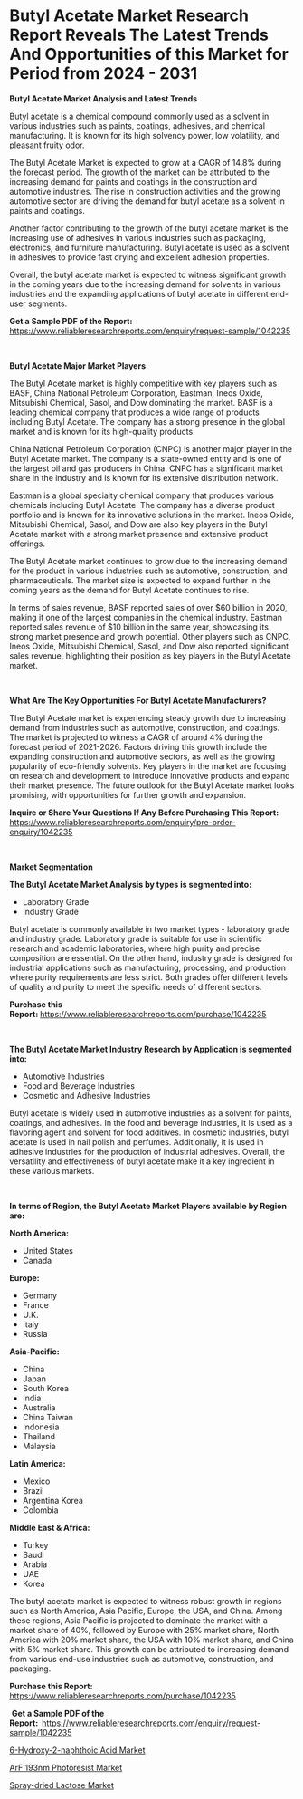 <p><h1>Butyl Acetate Market Research Report Reveals The Latest Trends And Opportunities of this Market for Period from 2024 - 2031</h1></p><p><strong>Butyl Acetate Market Analysis and Latest Trends</strong></p>
<p><p>Butyl acetate is a chemical compound commonly used as a solvent in various industries such as paints, coatings, adhesives, and chemical manufacturing. It is known for its high solvency power, low volatility, and pleasant fruity odor.</p><p>The Butyl Acetate Market is expected to grow at a CAGR of 14.8% during the forecast period. The growth of the market can be attributed to the increasing demand for paints and coatings in the construction and automotive industries. The rise in construction activities and the growing automotive sector are driving the demand for butyl acetate as a solvent in paints and coatings.</p><p>Another factor contributing to the growth of the butyl acetate market is the increasing use of adhesives in various industries such as packaging, electronics, and furniture manufacturing. Butyl acetate is used as a solvent in adhesives to provide fast drying and excellent adhesion properties.</p><p>Overall, the butyl acetate market is expected to witness significant growth in the coming years due to the increasing demand for solvents in various industries and the expanding applications of butyl acetate in different end-user segments.</p></p>
<p><strong>Get a Sample PDF of the Report:&nbsp;</strong> <a href="https://www.reliableresearchreports.com/enquiry/request-sample/1042235">https://www.reliableresearchreports.com/enquiry/request-sample/1042235</a></p>
<p>&nbsp;</p>
<p><strong>Butyl Acetate Major Market Players</strong></p>
<p><p>The Butyl Acetate market is highly competitive with key players such as BASF, China National Petroleum Corporation, Eastman, Ineos Oxide, Mitsubishi Chemical, Sasol, and Dow dominating the market. BASF is a leading chemical company that produces a wide range of products including Butyl Acetate. The company has a strong presence in the global market and is known for its high-quality products.</p><p>China National Petroleum Corporation (CNPC) is another major player in the Butyl Acetate market. The company is a state-owned entity and is one of the largest oil and gas producers in China. CNPC has a significant market share in the industry and is known for its extensive distribution network.</p><p>Eastman is a global specialty chemical company that produces various chemicals including Butyl Acetate. The company has a diverse product portfolio and is known for its innovative solutions in the market. Ineos Oxide, Mitsubishi Chemical, Sasol, and Dow are also key players in the Butyl Acetate market with a strong market presence and extensive product offerings.</p><p>The Butyl Acetate market continues to grow due to the increasing demand for the product in various industries such as automotive, construction, and pharmaceuticals. The market size is expected to expand further in the coming years as the demand for Butyl Acetate continues to rise.</p><p>In terms of sales revenue, BASF reported sales of over $60 billion in 2020, making it one of the largest companies in the chemical industry. Eastman reported sales revenue of $10 billion in the same year, showcasing its strong market presence and growth potential. Other players such as CNPC, Ineos Oxide, Mitsubishi Chemical, Sasol, and Dow also reported significant sales revenue, highlighting their position as key players in the Butyl Acetate market.</p></p>
<p>&nbsp;</p>
<p><strong>What Are The Key Opportunities For Butyl Acetate Manufacturers?</strong></p>
<p><p>The Butyl Acetate market is experiencing steady growth due to increasing demand from industries such as automotive, construction, and coatings. The market is projected to witness a CAGR of around 4% during the forecast period of 2021-2026. Factors driving this growth include the expanding construction and automotive sectors, as well as the growing popularity of eco-friendly solvents. Key players in the market are focusing on research and development to introduce innovative products and expand their market presence. The future outlook for the Butyl Acetate market looks promising, with opportunities for further growth and expansion.</p></p>
<p><strong>Inquire or Share Your Questions If Any Before Purchasing This Report:</strong> <a href="https://www.reliableresearchreports.com/enquiry/pre-order-enquiry/1042235">https://www.reliableresearchreports.com/enquiry/pre-order-enquiry/1042235</a></p>
<p>&nbsp;</p>
<p><strong>Market Segmentation</strong></p>
<p><strong>The Butyl Acetate Market Analysis by types is segmented into:</strong></p>
<p><ul><li>Laboratory Grade</li><li>Industry Grade</li></ul></p>
<p><p>Butyl acetate is commonly available in two market types - laboratory grade and industry grade. Laboratory grade is suitable for use in scientific research and academic laboratories, where high purity and precise composition are essential. On the other hand, industry grade is designed for industrial applications such as manufacturing, processing, and production where purity requirements are less strict. Both grades offer different levels of quality and purity to meet the specific needs of different sectors.</p></p>
<p><strong>Purchase this Report:&nbsp;</strong><a href="https://www.reliableresearchreports.com/purchase/1042235">https://www.reliableresearchreports.com/purchase/1042235</a></p>
<p>&nbsp;</p>
<p><strong>The Butyl Acetate Market Industry Research by Application is segmented into:</strong></p>
<p><ul><li>Automotive Industries</li><li>Food and Beverage Industries</li><li>Cosmetic and Adhesive Industries</li></ul></p>
<p><p>Butyl acetate is widely used in automotive industries as a solvent for paints, coatings, and adhesives. In the food and beverage industries, it is used as a flavoring agent and solvent for food additives. In cosmetic industries, butyl acetate is used in nail polish and perfumes. Additionally, it is used in adhesive industries for the production of industrial adhesives. Overall, the versatility and effectiveness of butyl acetate make it a key ingredient in these various markets.</p></p>
<p>&nbsp;</p>
<p><strong>In terms of Region, the Butyl Acetate Market Players available by Region are:</strong></p>
<p>
    <p> <strong> North America: </strong>
        <ul>
            <li>United States</li>
            <li>Canada</li>
        </ul>
        </p> 
    <p> <strong> Europe: </strong>
        <ul>
            <li>Germany</li>
            <li>France</li>
            <li>U.K.</li>
            <li>Italy</li>
            <li>Russia</li>
        </ul>
        </p> 
    <p> <strong> Asia-Pacific: </strong>
        <ul>
            <li>China</li>
            <li>Japan</li>
            <li>South Korea</li>
            <li>India</li>
            <li>Australia</li>
            <li>China Taiwan</li>
            <li>Indonesia</li>
            <li>Thailand</li>
            <li>Malaysia</li>
        </ul>
        </p> 
    <p> <strong> Latin America: </strong>
        <ul>
            <li>Mexico</li>
            <li>Brazil</li>
            <li>Argentina Korea</li>
            <li>Colombia</li>
        </ul>
        </p> 
    <p> <strong> Middle East & Africa: </strong>
        <ul>
            <li>Turkey</li>
            <li>Saudi</li>
            <li>Arabia</li>
            <li>UAE</li>
            <li>Korea</li>
        </ul>
    </p>
    </p>
<p><p>The butyl acetate market is expected to witness robust growth in regions such as North America, Asia Pacific, Europe, the USA, and China. Among these regions, Asia Pacific is projected to dominate the market with a market share of 40%, followed by Europe with 25% market share, North America with 20% market share, the USA with 10% market share, and China with 5% market share. This growth can be attributed to increasing demand from various end-use industries such as automotive, construction, and packaging.</p></p>
<p><strong>Purchase this Report: </strong><a href="https://www.reliableresearchreports.com/purchase/1042235">https://www.reliableresearchreports.com/purchase/1042235</a></p>
<p>&nbsp;<strong>Get a Sample PDF of the Report:&nbsp;&nbsp;</strong><a href="https://www.reliableresearchreports.com/enquiry/request-sample/1042235">https://www.reliableresearchreports.com/enquiry/request-sample/1042235</a></p>
<p><strong></strong></p>
<p><p><a href="https://view.publitas.com/reportprime-1/6-hydroxy-2-naphthoic-acid-market-size-focuses-on-market-dynamics-in-depth-analysis-and-future-projections-of-its-market-forecasted-for-period-from-2023-to-2030/">6-Hydroxy-2-naphthoic Acid Market</a></p><p><a href="https://view.publitas.com/reportprime-1/arf-193nm-photoresist-market-size-furnishes-valuable-information-encompassing-market-share-market-trends-and-projections-spanning-from-2023-to-2030/">ArF 193nm Photoresist Market</a></p><p><a href="https://view.publitas.com/reportprime-1/global-spray-dried-lactose-market-size-and-market-trends-insights-and-projections-from-2023-to-2030/">Spray-dried Lactose Market</a></p></p>